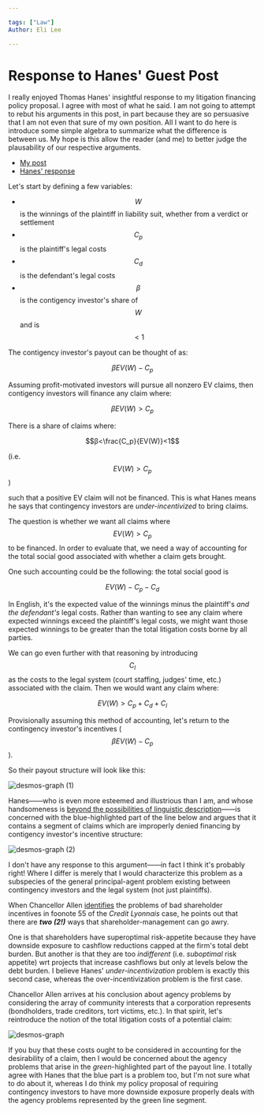 ```yaml
---

tags: ["Law"]
Author: Eli Lee

---
```



# Response to Hanes' Guest Post

I really enjoyed Thomas Hanes' insightful response to my litigation financing policy proposal. I agree with most of what he said. I am not going to attempt to rebut his arguments in this post, in part because they are so persuasive that I am not even that sure of my own position. All I want to do here is introduce some simple algebra to summarize what the difference is between us. My hope is this allow the reader (and me) to better judge the plausability of our respective arguments. 

- [My post](https://elilee476.github.io/2024/12/18/A-Litigation-Financing-Proposal.html)
- [Hanes' response](https://elilee476.github.io/2025/01/11/Guest-Post-Response-Plaintiffside-Litigation.html)

Let's start by defining a few variables:
- $$W$$ is the winnings of the plaintiff in liability suit, whether from a verdict or settlement
- $$C_p$$ is the plaintiff's legal costs
- $$C_d$$ is the defendant's legal costs
- $$β$$ is the contigency investor's share of $$W$$ and is $$<1$$

The contigency investor's payout can be thought of as: 

$$βEV(W)-C_p$$

Assuming profit-motivated investors will pursue all nonzero EV claims, then contigency investors will finance any claim where: 

$$βEV(W)>C_p$$

There is a share of claims where: 

$$β<\frac{C_p}{EV(W)}<1$$ 

(i.e. $$EV(W)>C_p$$)

such that a positive EV claim will not be financed. This is what Hanes means he says that contingency investors are *under-incentivized* to bring claims.

The question is whether we want all claims where $$EV(W)>C_p$$ to be financed. In order to evaluate that, we need a way of accounting for the total social good associated with whether a claim gets brought.

One such accounting could be the following: the total social good is 

$$EV(W)-C_p-C_d$$

In English, it's the expected value of the winnings minus the plaintiff's *and the defendant's* legal costs. Rather than wanting to see any claim where expected winnings exceed the plaintiff's legal costs, we might want those expected winnings to be greater than the total litigation costs borne by all parties. 

We can go even further with that reasoning by introducing $$C_l$$ as the costs to the legal system (court staffing, judges' time, etc.) associated with the claim. Then we would want any claim where: 

$$EV(W)>C_p+C_d+C_l$$

Provisionally assuming this method of accounting, let's return to the contingency investor's incentives ($$βEV(W)-C_p$$). 

So their payout structure will look like this:

![desmos-graph (1)](https://github.com/user-attachments/assets/baf17674-29b8-4044-be63-310769767448)

Hanes——who is even more esteemed and illustrious than I am, and whose handsomeness is [beyond the possibilities of linguistic description](https://en.wikipedia.org/wiki/Apophatic_theology)——is concerned with the blue-highlighted part of the line below and argues that it contains a segment of claims which are improperly denied financing by contigency investor's incentive structure:

![desmos-graph (2)](https://github.com/user-attachments/assets/a3a449d3-1f64-4ea8-b567-69b136c6838d)

I don't have any response to this argument——in fact I think it's probably right! Where I differ is merely that I would characterize this problem as a subspecies of the general principal-agent problem existing between contingency investors and the legal system (not just plaintiffs). 

When Chancellor Allen [identifies](https://corpgov.law.harvard.edu/wp-content/uploads/2007/06/20070606%20Credit%20Lyonnais.pdf) the problems of bad shareholder incentives in foonote 55 of the *Credit Lyonnais* case, he points out that there are ***two (2!)*** ways that shareholder-management can go awry.

One is that shareholders have superoptimal risk-appetite because they have downside exposure to cashflow reductions capped at the firm's total debt burden. But another is that they are too *indifferent* (i.e. *suboptimal* risk appetite) wrt projects that increase cashflows but only at levels below the debt burden. I believe Hanes' *under-incentivization* problem is exactly this second case, whereas the over-incentivization problem is the first case. 

Chancellor Allen arrives at his conclusion about agency problems by considering the array of community interests that a corporation represents (bondholders, trade creditors, tort victims, etc.). In that spirit, let's reintroduce the notion of the total litigation costs of a potential claim:

![desmos-graph](https://github.com/user-attachments/assets/8e100a27-bffc-4085-b2e0-42fdbff3cf8c)


If you buy that these costs ought to be considered in accounting for the desirability of a claim, then I would be concerned about the agency problems that arise in the *green*-highlighted part of the payout line. I totally agree with Hanes that the blue part is a problem too, but I'm not sure what to do about it, whereas I do think my policy proposal of requiring contingency investors to have more downside exposure properly deals with the agency problems represented by the green line segment. 




 
